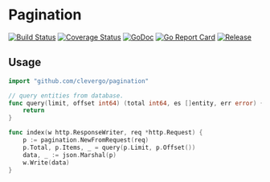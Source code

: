 # Pagination
[![Build Status](https://travis-ci.org/clevergo/pagination.svg?branch=master)](https://travis-ci.org/clevergo/pagination)
[![Coverage Status](https://coveralls.io/repos/github/clevergo/pagination/badge.svg?branch=master)](https://coveralls.io/github/clevergo/pagination?branch=master)
[![GoDoc](https://img.shields.io/badge/godoc-reference-blue)](https://pkg.go.dev/github.com/clevergo/pagination)
[![Go Report Card](https://goreportcard.com/badge/github.com/clevergo/pagination)](https://goreportcard.com/report/github.com/clevergo/pagination)
[![Release](https://img.shields.io/github/release/clevergo/pagination.svg?style=flat-square)](https://github.com/clevergo/pagination/releases)

## Usage

```go
import "github.com/clevergo/pagination"
```

```go
// query entities from database.
func query(limit, offset int64) (total int64, es []entity, err error) {
    return
}

func index(w http.ResponseWriter, req *http.Request) {
    p := pagination.NewFromRequest(req)
    p.Total, p.Items, _ = query(p.Limit, p.Offset())
	data, _ := json.Marshal(p)
	w.Write(data)
}
```
